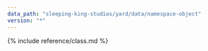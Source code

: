 ```yaml
---
data_path: "sleeping-king-studios/yard/data/namespace-object"
version: "*"
---
```


{% include reference/class.md %}
